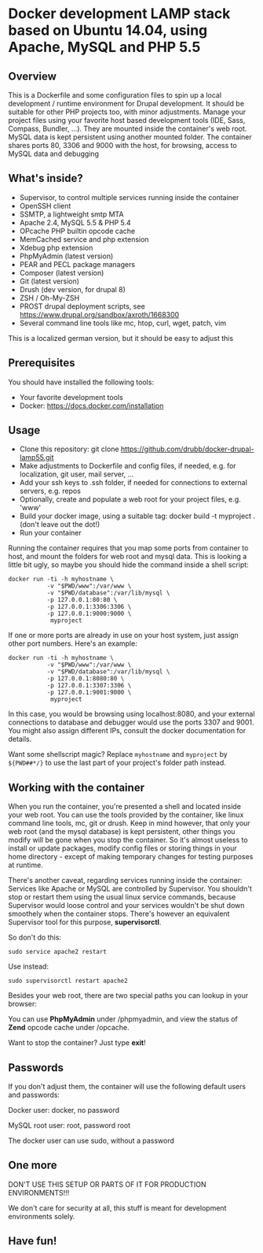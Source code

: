 # Docker development LAMP stack based on Ubuntu 14.04, using Apache, MySQL and PHP 5.5

## Overview

This is a Dockerfile and some configuration files to spin up a local development / runtime environment for Drupal development. It should be suitable for other PHP projects too, with minor adjustments.
Manage your project files using your favorite host based development tools (IDE, Sass, Compass, Bundler, ...). They are mounted inside the container's web root. MySQL data is kept persistent using another mounted folder.
The container shares ports 80, 3306 and 9000 with the host, for browsing, access to MySQL data and debugging

## What's inside?

* Supervisor, to control multiple services running inside the container
* OpenSSH client
* SSMTP, a lightweight smtp MTA
* Apache 2.4, MySQL 5.5 & PHP 5.4
* OPcache PHP builtin opcode cache
* MemCached service and php extension
* Xdebug php extension
* PhpMyAdmin (latest version)
* PEAR and PECL package managers
* Composer (latest version)
* Git (latest version)
* Drush (dev version, for drupal 8)
* ZSH / Oh-My-ZSH
* PROST drupal deployment scripts, see https://www.drupal.org/sandbox/axroth/1668300
* Several command line tools like mc, htop, curl, wget, patch, vim

This is a localized german version, but it should be easy to adjust this

## Prerequisites

You should have installed the following tools:

* Your favorite development tools
* Docker: https://docs.docker.com/installation

## Usage

* Clone this repository: git clone https://github.com/drubb/docker-drupal-lamp55.git
* Make adjustments to Dockerfile and config files, if needed, e.g. for localization, git user, mail server, ...
* Add your ssh keys to .ssh folder, if needed for connections to external servers, e.g. repos
* Optionally, create and populate a web root for your project files, e.g. 'www'
* Build your docker image, using a suitable tag: docker build -t myproject . (don't leave out the dot!)
* Run your container

Running the container requires that you map some ports from container to host, and mount the folders for web root and mysql data. This is looking a little bit ugly, so maybe you should hide the command inside a shell script:

    docker run -ti -h myhostname \
               -v "$PWD/www":/var/www \
               -v "$PWD/database":/var/lib/mysql \
               -p 127.0.0.1:80:80 \
               -p 127.0.0.1:3306:3306 \
               -p 127.0.0.1:9000:9000 \
                myproject

If one or more ports are already in use on your host system, just assign other port numbers. Here's an example:

    docker run -ti -h myhostname \
               -v "$PWD/www":/var/www \
               -v "$PWD/database":/var/lib/mysql \
               -p 127.0.0.1:8080:80 \
               -p 127.0.0.1:3307:3306 \
               -p 127.0.0.1:9001:9000 \
                myproject

In this case, you would be browsing using localhost:8080, and your external connections to database and debugger
would use the ports 3307 and 9001. You might also assign different IPs, consult the docker documentation for details.

Want some shellscript magic? Replace `myhostname` and `myproject` by `${PWD##*/}`
to use the last part of your project's folder path instead.

## Working with the container

When you run the container, you're presented a shell and located inside your web root. You can use the tools provided by
the container, like linux command line tools, mc, git or drush. Keep in mind however, that only your web root (and the
mysql database) is kept persistent, other things you modify will be gone when you stop the container. So it's almost
useless to install or update packages, modify config files or storing things in your home directory - except of making
temporary changes for testing purposes at runtime.

There's another caveat, regarding services running inside the container:
Services like Apache or MySQL are controlled by Supervisor. You shouldn't stop or restart them using the usual
linux service commands, because Supervisor would loose control and your services wouldn't be shut down smoothely
when the container stops. There's however an equivalent Supervisor tool for this purpose, **supervisorctl**.

So don't do this:

    sudo service apache2 restart

Use instead:

    sudo supervisorctl restart apache2

Besides your web root, there are two special paths you can lookup in your browser:

You can use **PhpMyAdmin** under /phpmyadmin, and view the status of **Zend** opcode cache under /opcache.

Want to stop the container? Just type **exit**!

## Passwords

If you don't adjust them, the container will use the following default users and passwords:

Docker user: docker, no password

MySQL root user: root, password root

The docker user can use sudo, without a password

## One more

DON'T USE THIS SETUP OR PARTS OF IT FOR PRODUCTION ENVIRONMENTS!!!

We don't care for security at all, this stuff is meant for development environments solely.

## Have fun!
